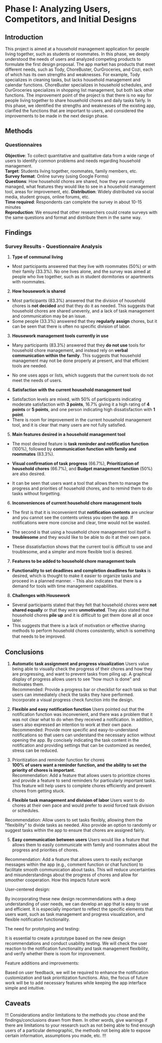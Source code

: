 # Phase I: Analyzing Users, Competitors, and Initial Designs

## Introduction
This project is aimed at a household management application for people living together, such as students or roommates. In this phase, we deeply understood the needs of users and analyzed competing products to formulate the first design proposal. The app market has products that meet different needs, such as Tody, ChoreBuster, OurGroceries, and Cozi, each of which has its own strengths and weaknesses. For example, Tody specializes in cleaning tasks, but lacks household management and calendar functions. ChoreBuster specializes in household schedules, and OurGroceries specializes in shopping list management, but both lack other functions. The improvement point of the project is that there is no way for people living together to share household chores and daily tasks fairly. In this phase, we identified the strengths and weaknesses of the existing app, clarified the functions that are important to users, and considered the improvements to be made in the next design phase.

## Methods
### Questionnaires
**Objective**: To collect quantitative and qualitative data from a wide range of users to identify common problems and needs regarding household management.  
**Target**: Students living together, roommates, family members, etc.  
**Survey format**: Online survey (using Google Forms)  
**Questions**: How household chores are shared, how they are currently managed, what features they would like to see in a household management tool, areas for improvement, etc.
**Distribution**: Widely distributed via social media, student groups, online forums, etc.  
**Time required**: Respondents can complete the survey in about 10-15 minutes  
**Reproduction**: We ensured that other researchers could create surveys with the same questions and format and distribute them in the same way.  

## Findings
### Survey Results - Questionnaire Analysis

1. **Type of communal living**
- Most participants answered that they live with roommates (50%) or with their family (33.3%). No one lives alone, and the survey was aimed at people who live together, such as in student dormitories or apartments with roommates.

2. **How ​​housework is shared**
- Most participants (83.3%) answered that the division of household chores is **not decided** and that they do it as needed. This suggests that household chores are shared unevenly, and a lack of task management and communication may be an issue.
- Some people (33.3%) answered that they **regularly assign** chores, but it can be seen that there is often no specific division of labor.

3. **Housework management tools currently in use**
- Many participants (83.3%) answered that they **do not use** tools for household chore management, and instead rely on **verbal communication within the family**. This suggests that household management may not be done properly at present, and that efficient tools are needed.

- No one uses apps or lists, which suggests that the current tools do not meet the needs of users.

4. **Satisfaction with the current household management tool**
- Satisfaction levels are mixed, with 50% of participants indicating moderate satisfaction with **3 points**, 16.7% giving it a high rating of **4 points** or **5 points**, and one person indicating high dissatisfaction with **1 point**.
- There is room for improvement in the current household management tool, and it is clear that many users are not fully satisfied.

5. **Main features desired in a household management tool**
- The most desired feature is **task reminder and notification function** (100%), followed by **communication function with family and roommates** (83.3%).

- **Visual confirmation of task progress** (66.7%), **Prioritization of household chores** (66.7%), and **Budget management function** (50%) are also desired.

- It can be seen that users want a tool that allows them to manage the progress and priorities of household chores, and to remind them to do tasks without forgetting.

6. **Inconveniences of current household chore management tools**

- The first is that it is inconvenient that **notification contents** are unclear and you cannot see the contents unless you open the app. If notifications were more concise and clear, time would not be wasted.

- The second is that using a household chore management tool itself is **troublesome** and they would like to be able to do it at their own pace.

- These dissatisfaction shows that the current tool is difficult to use and troublesome, and a simpler and more flexible tool is desired.

7. **Features to be added to household chore management tools**

- **Functionality to set deadlines and completion deadlines for tasks** is desired, which is thought to make it easier to organize tasks and proceed in a planned manner. - This also indicates that there is a demand for tools with time management capabilities.

8. **Challenges with Housework**
- Several participants stated that they felt that household chores were **not shared equally** or that they were **unmotivated**. They also stated that household chores **pile up** and it is difficult to get them done all at once later.
- This suggests that there is a lack of motivation or effective sharing methods to perform household chores consistently, which is something that needs to be improved.　

## Conclusions

1. **Automatic task assignment and progress visualization**
Users value being able to visually check the progress of their chores and how they are progressing, and want to prevent tasks from piling up. A graphical display of progress allows users to see "how much is done" and motivates them.  
Recommended: Provide a progress bar or checklist for each task so that users can immediately check the tasks they have performed. Incorporate a visual progress check function into the design.
2. **Flexible and easy notification function**
Users pointed out that the notification function was inconvenient, and there was a problem that it was not clear what to do when they received a notification. In addition, users also expressed an intention to work at their own pace.  
Recommended: Provide more specific and easy-to-understand notifications so that users can understand the necessary action without opening the app. By concisely indicating the task content in the notification and providing settings that can be customized as needed, stress can be reduced.
3. Prioritization and reminder function for chores  
**100% of users want a reminder function, and the ability to set the priority of chores is important.**  
Recommendation: Add a feature that allows users to prioritize chores and provide a feature to send reminders for particularly important tasks. This feature will help users to complete chores efficiently and prevent chores from getting stuck.

4. **Flexible task management and division of labor**
Users want to do chores at their own pace and would prefer to avoid forced task division or schedules.

Recommendation: Allow users to set tasks flexibly, allowing them the "flexibility" to divide tasks as needed. Also provide an option to randomly or suggest tasks within the app to ensure that chores are assigned fairly.

5. **Easy communication between users**
Users would like a feature that allows them to easily communicate with family and roommates about the progress and priorities of chores.

Recommendation: Add a feature that allows users to easily exchange messages within the app (e.g., comment function or chat function) to facilitate smooth communication about tasks. This will reduce uncertainties and misunderstandings about the progress of chores and allow for smoother cooperation.
How this impacts future work

User-centered design:

By incorporating these new design recommendations with a deep understanding of user needs, we can develop an app that is easy to use and efficient. It is especially important to reflect the specific elements that users want, such as task management and progress visualization, and flexible notification functionality.

The need for prototyping and testing:

It is essential to create a prototype based on the new design recommendations and conduct usability testing. We will check the user reaction to the notification functionality and task management flexibility, and verify whether there is room for improvement.

Feature additions and improvements:

Based on user feedback, we will be required to enhance the notification customization and task prioritization functions. Also, the focus of future work will be to add necessary features while keeping the app interface simple and intuitive.

## Caveats

!!! Considerations and/or limitations to the methods you chose and the findings/conclusions drawn from them. In other words, give warnings if there are limitations to your research such as not being able to find enough users of a particular demographic, the methods not being able to expose certain information, assumptions you made, etc. !!!
